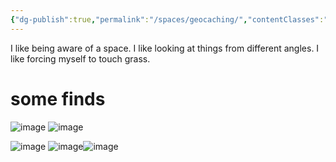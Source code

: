 ```yaml
---
{"dg-publish":true,"permalink":"/spaces/geocaching/","contentClasses":"img-grid"}
---
```


I like being aware of a space. I like looking at things from different angles. I like forcing myself to touch grass.

# some finds 

![image](https://lh3.googleusercontent.com/pw/AP1GczPOph_ePnqPH-mE4LWvjFGhLDs4jvO-b8Y9M5OA6afpIs-yBKfeokmB_j89copjPCmoMPTLsWlIsK9-eTq6HHLRpViuCMbIs8M2H0xZs7fEVmxtjSE8Sm1kw2kltFFWQVU6VxxLufqFV7TU6du_1BW6=w1179-h2095-s-no?authuser=0)
![image](https://lh3.googleusercontent.com/pw/AP1GczPT8wZcwtQcJir_90STIwtYrhwfCm7Rx6uj5_lCLCoBq4CqoqQhQe0r8eXvhZkJEDeUMruz2meS_Kc1nqlUxJpCilVcb0Hl2IOBsFbq1YhHL_0l3q4xAyG-DaJqIdESM9TAjBkjLLcYsovAKlnCynu2=w1595-h2126-s-no?authuser=0)

![image](https://lh3.googleusercontent.com/pw/AP1GczPHmGQ6peeFmdBQuQs_A-d53aWKO6Pojk1DulIT57MRdnlbgpSkV0A5AtCnyY4QB0xrikPjH_QNjCyudAvyZEhDO2ef0HSAm1ZVQJn4siMg24hnu7BCwjIwq3jHWy2Iyn_YsyrH05WyKeEtjIZR_QM3=w1080-h1920-s-k-no?authuser=0)
![image](https://lh3.googleusercontent.com/pw/AP1GczMx61hUA15YMjYWlHvjudPbwzq7j18tR0mEpiQosI1VudlZYtrklIICqj50gBw1BdmNj5AP5btXXjbR1Lmp-eP-m3So4Rc3fe6X-xhEC_sqhRietziZ2RUIaJo-a40LrR-hk6BAytFczyxucCG6Uiyb=w1080-h1920-s-no?authuser=0)![image](https://lh3.googleusercontent.com/pw/AP1GczOxUYeZDD_TymepYuXcPNJRHsBWj1NsF0ASndeT9h88UIY7SWowm29_ZFGqPK7PdrSiNCQNq8koAUjXC-hdOIYq6Kr0fJGMGGlGwGW5V4WwBpwSOke2cKaqR5m7tVL4pmpCB868xmn6wvHsjCjHleG9=w1595-h2126-s-no?authuser=0)